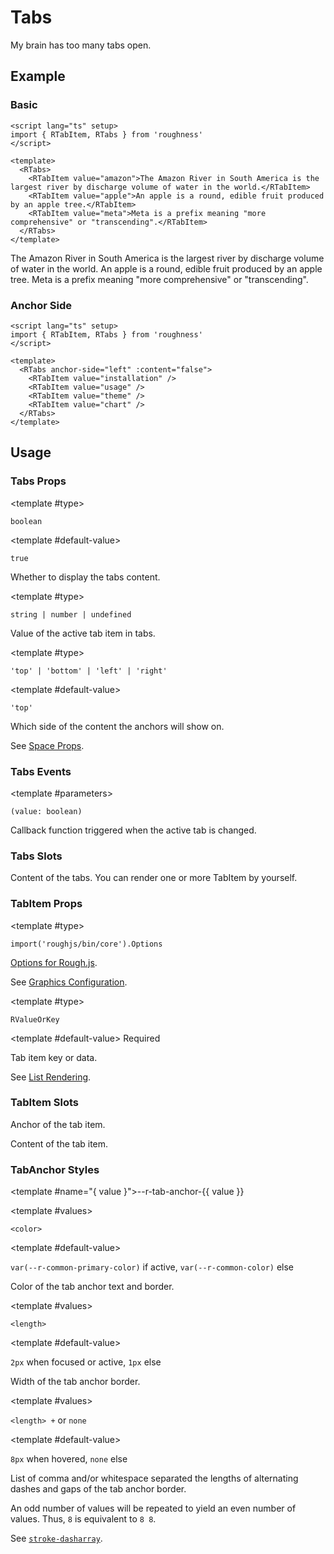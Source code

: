 <script lang="ts" setup>
import { RDetails, RSpace, RTable, RTabItem, RTabs, RText } from 'roughness'
</script>

# Tabs

My brain has too many tabs open.

## Example

### Basic

<RDetails>
  <template #summary>Show Code</template>

```vue
<script lang="ts" setup>
import { RTabItem, RTabs } from 'roughness'
</script>

<template>
  <RTabs>
    <RTabItem value="amazon">The Amazon River in South America is the largest river by discharge volume of water in the world.</RTabItem>
    <RTabItem value="apple">An apple is a round, edible fruit produced by an apple tree.</RTabItem>
    <RTabItem value="meta">Meta is a prefix meaning "more comprehensive" or "transcending".</RTabItem>
  </RTabs>
</template>
```

</RDetails>

<RTabs>
  <RTabItem value="amazon">The Amazon River in South America is the largest river by discharge volume of water in the world.</RTabItem>
  <RTabItem value="apple">An apple is a round, edible fruit produced by an apple tree.</RTabItem>
  <RTabItem value="meta">Meta is a prefix meaning "more comprehensive" or "transcending".</RTabItem>
</RTabs>

### Anchor Side

<RDetails>
  <template #summary>Show Code</template>

```vue
<script lang="ts" setup>
import { RTabItem, RTabs } from 'roughness'
</script>

<template>
  <RTabs anchor-side="left" :content="false">
    <RTabItem value="installation" />
    <RTabItem value="usage" />
    <RTabItem value="theme" />
    <RTabItem value="chart" />
  </RTabs>
</template>
```

</RDetails>

<RTabs anchor-side="left" :content="false">
  <RTabItem value="installation" />
  <RTabItem value="usage" />
  <RTabItem value="theme" />
  <RTabItem value="chart" />
</RTabs>

## Usage

### Tabs Props

<RPropsTable>

  <RProp name="content">

  <template #type>

  `boolean`

  </template>

  <template #default-value>

  `true`

  </template>

  Whether to display the tabs content.

  </RProp>

  <RProp name="model-value">

  <template #type>

  `string | number | undefined`

  </template>

  Value of the active tab item in tabs.

  </RProp>

  <RProp name="anchor-side">

  <template #type>

  `'top' | 'bottom' | 'left' | 'right'`

  </template>

  <template #default-value>

  `'top'`

  </template>

  Which side of the content the anchors will show on.

  </RProp>

  <RProp name="...">

  See [Space Props](/components/space#props).

  </RProp>

</RPropsTable>

### Tabs Events

<REventsTable>

  <REvent name="update:model-value">

  <template #parameters>

  `(value: boolean)`

  </template>

  Callback function triggered when the active tab is changed.

  </REvent>

</REventsTable>

### Tabs Slots

<RSlotsTable>

  <RSlot name="default">

  Content of the tabs. You can render one or more TabItem by yourself.

  </RSlot>

</RSlotsTable>

### TabItem Props

<RPropsTable>

  <RProp name="graphics-options">

  <template #type>

  `import('roughjs/bin/core').Options`

  </template>

  [Options for Rough.js](https://github.com/rough-stuff/rough/wiki#options).

  See [Graphics Configuration](/components/graphics#component-prop).

  </RProp>

  <RProp name="value">

  <template #type>

  `RValueOrKey`

  </template>

  <template #default-value>
    <RText type="error">Required</RText>
  </template>

  Tab item key or data.

  See [List Rendering](/guide/specs#list-rendering).

  </RProp>

</RPropsTable>

### TabItem Slots

<RSlotsTable>

  <RSlot name="anchor">

  Anchor of the tab item.

  </RSlot>

  <RSlot name="default">

  Content of the tab item.

  </RSlot>

</RSlotsTable>

### TabAnchor Styles

<RStylesTable>

  <template #name="{ value }">--r-tab-anchor-{{ value }}</template>

  <RStyle name="color">

  <template #values>

  `<color>`

  </template>

  <template #default-value>

  `var(--r-common-primary-color)` if active, `var(--r-common-color)` else

  </template>

  Color of the tab anchor text and border.

  </RStyle>

  <RStyle name="border-width">

  <template #values>

  `<length>`

  </template>

  <template #default-value>

  `2px` when focused or active, `1px` else

  </template>

  Width of the tab anchor border.

  </RStyle>

  <RStyle name="border-dash">

  <template #values>

  `<length> +` or `none`

  </template>

  <template #default-value>

  `8px` when hovered, `none` else

  </template>

  List of comma and/or whitespace separated the lengths of alternating dashes and gaps of the tab anchor border.

  An odd number of values will be repeated to yield an even number of values. Thus, `8` is equivalent to `8 8`.

  See [`stroke-dasharray`](https://developer.mozilla.org/en-US/docs/Web/SVG/Attribute/stroke-dasharray).

  </RStyle>

</RStylesTable>
